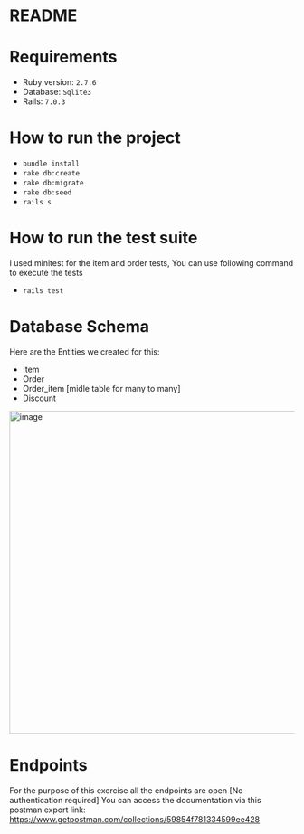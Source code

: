 # README

# Requirements

* Ruby version: `2.7.6`
* Database: `Sqlite3`
* Rails: `7.0.3`

# How to run the project

* `bundle install`
* `rake db:create`
* `rake db:migrate`
* `rake db:seed`
* `rails s`


# How to run the test suite
	
I used minitest for the item and order tests, You can use following command to execute the tests
* `rails test`

# Database Schema

Here are the Entities we created for this:
- Item
- Order
- Order_item [midle table for many to many]
- Discount

<img width="571" alt="image" src="https://user-images.githubusercontent.com/93181848/204894873-88ec748c-a938-470b-91af-fa7fa510c1d6.png">

# Endpoints

For the purpose of this exercise all the endpoints are open [No authentication required]
You can access the documentation via this postman export link: https://www.getpostman.com/collections/59854f781334599ee428

